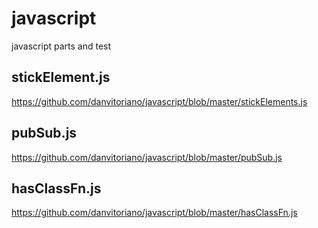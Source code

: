 # javascript
javascript parts and test

## stickElement.js
https://github.com/danvitoriano/javascript/blob/master/stickElements.js

## pubSub.js
https://github.com/danvitoriano/javascript/blob/master/pubSub.js

## hasClassFn.js

https://github.com/danvitoriano/javascript/blob/master/hasClassFn.js
